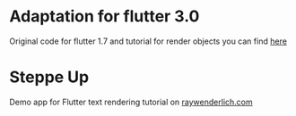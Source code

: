 # Adaptation for flutter 3.0 

Original code for flutter 1.7 and tutorial for render objects you can find [here](https://www.kodeco.com/4562681-flutter-text-rendering)

# Steppe Up

Demo app for Flutter text rendering tutorial on [raywenderlich.com](https://www.raywenderlich.com)
